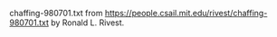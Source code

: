 chaffing-980701.txt from https://people.csail.mit.edu/rivest/chaffing-980701.txt by Ronald L. Rivest.
